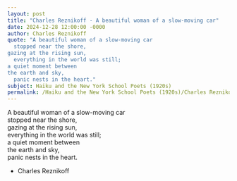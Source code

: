 ```yaml
---
layout: post
title: "Charles Reznikoff - A beautiful woman of a slow-moving car"
date: 2024-12-28 12:00:00 -0000
author: Charles Reznikoff
quote: "A beautiful woman of a slow-moving car  
  stopped near the shore,  
gazing at the rising sun,  
  everything in the world was still;  
a quiet moment between  
the earth and sky,  
  panic nests in the heart."
subject: Haiku and the New York School Poets (1920s)
permalink: /Haiku and the New York School Poets (1920s)/Charles Reznikoff/Charles Reznikoff - A beautiful woman of a slow-moving car
---
```


A beautiful woman of a slow-moving car  
  stopped near the shore,  
gazing at the rising sun,  
  everything in the world was still;  
a quiet moment between  
the earth and sky,  
  panic nests in the heart.

- Charles Reznikoff
